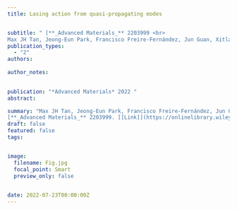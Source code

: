 ```yaml
---
title: Lasing action from quasi‐propagating modes


subtitle: " [**_Advanced Materials_** 2203999 <br> 
Max JH Tan, Jeong‐Eun Park, Francisco Freire‐Fernández, Jun Guan, Xitlali G Juarez, Teri W Odom* ](https://onlinelibrary.wiley.com/doi/full/10.1002/adma.202203999)"
publication_types:
  - "2"
authors: 
  
author_notes:
  

publication: "*Advanced Materials* 2022 "
abstract: 

summary: "Max JH Tan, Jeong‐Eun Park, Francisco Freire‐Fernández, Jun Guan, Xitlali G Juarez, Teri W Odom*  <br>
[**_Advanced Materials_** 2203999. [[Link]](https://onlinelibrary.wiley.com/doi/full/10.1002/adma.202203999)"
draft: false
featured: false
tags:


image:
  filename: Fig.jpg
  focal_point: Smart
  preview_only: false

 
date: 2022-07-23T00:00:00Z
---
```







